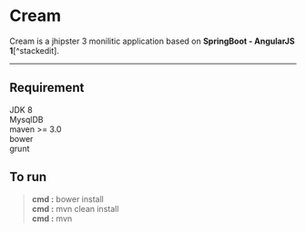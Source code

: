 Cream
===================


Cream is a jhipster 3 monilitic application based on **SpringBoot - AngularJS 1**[^stackedit]. 

----------


Requirement 
-------------------
JDK 8 <br/>
MysqlDB <br/>
maven >= 3.0<br/>
bower<br/>
grunt<br/>
 

To run 
---------

> **cmd :** bower install <br/>
> **cmd :** mvn clean install <br/>
> **cmd :** mvn <br/>
